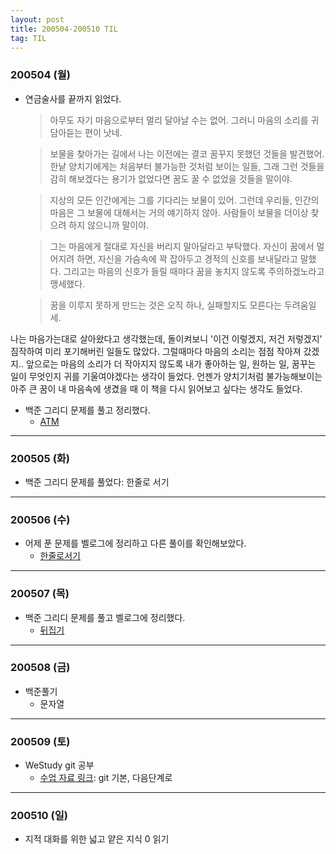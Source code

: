 ```yaml
---
layout: post
title: 200504-200510 TIL
tag: TIL
---
```


### 200504 (월)
- 연금술사를 끝까지 읽었다.
  > 아무도 자기 마음으로부터 멀리 달아날 수는 없어. 그러니 마음의 소리를 귀담아듣는 편이 낫네.
  
  > 보물을 찾아가는 길에서 나는 이전에는 결코 꿈꾸지 못했던 것들을 발견했어. 한낱 양치기에게는 처음부터 불가능한 것처럼 보이는 일들, 그래 그런 것들을 감히 해보겠다는 용기가 없었다면 꿈도 꿀 수 없었을 것들을 말이야.
  
  > 지상의 모든 인간에게는 그를 기다리는 보물이 있어. 그런데 우리들, 인간의 마음은 그 보물에 대해서는 거의 얘기하지 않아. 사람들이 보물을 더이상 찾으려 하지 않으니까 말이야.
  
  > 그는 마음에게 절대로 자신을 버리지 말아달라고 부탁했다. 자신이 꿈에서 멀어지려 하면, 자신을 가슴속에 꽉 잡아두고 경적의 신호를 보내달라고 말했다. 그리고는 마음의 신호가 들릴 때마다 꿈을 놓치지 않도록 주의하겠노라고 맹세했다.
  
  > 꿈을 이루지 못하게 만드는 것은 오직 하나, 실패할지도 모른다는 두려움일세.
  
 나는 마음가는대로 살아왔다고 생각했는데, 돌이켜보니 '이건 이렇겠지, 저건 저렇겠지' 짐작하여 미리 포기해버린 일들도 많았다. 그럴때마다 마음의 소리는 점점 작아져 갔겠지.. 앞으로는 마음의 소리가 더 작아지지 않도록 내가 좋아하는 일, 원하는 일, 꿈꾸는 일이 무엇인지 귀를 기울여야겠다는 생각이 들었다. 언젠가 양치기처럼 불가능해보이는 아주 큰 꿈이 내 마음속에 생겼을 때 이 책을 다시 읽어보고 싶다는 생각도 들었다.
 
- 백준 그리디 문제를 풀고 정리했다.
  - [ATM](https://velog.io/@langssi/%EB%B0%B1%EC%A4%80-11399ATM)

---

### 200505 (화)
- 백준 그리디 문제를 풀었다: 한줄로 서기

---

### 200506 (수)
- 어제 푼 문제를 벨로그에 정리하고 다른 풀이를 확인해보았다.
  - [한줄로서기](https://velog.io/@langssi/%EB%B0%B1%EC%A4%80-1138-%ED%95%9C%EC%A4%84%EB%A1%9C-%EC%84%9C%EA%B8%B0)

---

### 200507 (목)
- 백준 그리디 문제를 풀고 벨로그에 정리했다.
  - [뒤집기](https://velog.io/@langssi/%EB%B0%B1%EC%A4%80-1439-%EB%92%A4%EC%A7%91%EA%B8%B0)

---

### 200508 (금)
- 백준풀기
  - 문자열

---

### 200509 (토)
- WeStudy git 공부
  - [수업 자료 링크](https://learngitbranching.js.org/?locale=ko): git 기본, 다음단계로
  
---

### 200510 (일)
- 지적 대화를 위한 넓고 얕은 지식 0 읽기

